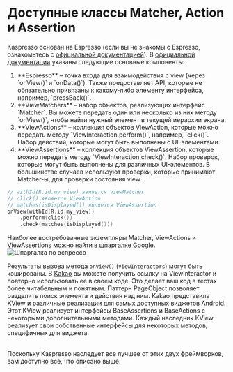 # Доступные классы Matcher, Action и Assertion

Kaspresso основан на Espresso (если вы не знакомы с Espresso, ознакомьтесь с [официальной документацией](https://developer.android.com/training/testing/espresso)).
В [официальной документации](https://developer.android.com/training/testing/espresso/basics) указаны следующие основные компоненты:

<ol>
    <li> **Espresso** – точка входа для взаимодействия с view (через `onView()` и `onData()`). Также предоставляет API, которые не обязательно привязаны к какому-либо элементу интерфейса, например, `pressBack()`.</li>
    <li> **ViewMatchers** – набор объектов, реализующих интерфейс `Matcher<? super View>`. Вы можете передать один или несколько из них методу `onView()`, чтобы найти нужный элемент в текущей иерархии экрана.</li>
    <li> **ViewActions** – коллекция объектов ViewAction, которые можно передать методу `ViewInteraction.perform()`, например, `click()`. Набор действий, которые могут быть выполнены с UI-элементами.</li>
    <li> **ViewAssertions** – коллекция объектов ViewAssertion, которые можно передать методу `ViewInteraction.check()`. Набор проверок, которые могут быть выполнены для различных UI-элементов. В большинстве случаев используют проверки, которые принимают Matcher-ы, для проверки состояния view.</li>
</ol>

```kotlin
// withId(R.id.my_view) является ViewMatcher
// click() является ViewAction
// matches(isDisplayed()) является ViewAssertion
onView(withId(R.id.my_view))
    .perform(click())
    .check(matches(isDisplayed()))
```

Наиболее востребованные экземпляры Matcher, ViewActions и ViewAssertions можно найти в [шпаргалке Google](https://developer.android.com/training/testing/espresso/cheat-sheet).
<img src="../Images/Matchers_actions_assertions/Espresso_cheat_sheet.png" alt="Шпаргалка по эспрессо"/>

Результаты вызова метода `onView()` (`ViewInteractors`) могут быть кэшированы. В [Kakao](https://github.com/KakaoCup/Kakao) вы можете получить ссылку на ViewInteractor и повторно использовать ее в своем коде. Это делает ваш код в тестах более читабельным и понятным.
Паттерн PageObject позволяет разделить поиск элемента и действия над ним. Kakao представила KView и различные реализации для самых доступных виджетов Android. Этот KView реализует интерфейсы BaseAssertions и BaseActions с некоторыми дополнительными методами. Каждый наследник KView реализует свои собственные интерфейсы для некоторых методов, специфичных для виджета.

<br>Поскольку Kaspresso наследует все лучшее от этих двух фреймворков, вам доступно все, что описано выше.
